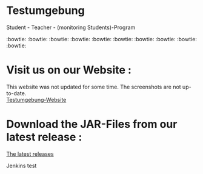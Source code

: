 # Testumgebung
Student - Teacher - (monitoring Students)-Program

:bowtie:     :bowtie:      :bowtie:       :bowtie:      :bowtie:      :bowtie:      :bowtie:      :bowtie:      :bowtie:      :bowtie:

# Visit us on our Website :
This website was not updated for some time. The screenshots are not up-to-date.  
[Testumgebung-Website](https://BeatingAngel.github.io/Testumgebung)

# Download the JAR-Files from our latest release :

[The latest releases](https://github.com/BeatingAngel/Testumgebung/releases)

Jenkins test
